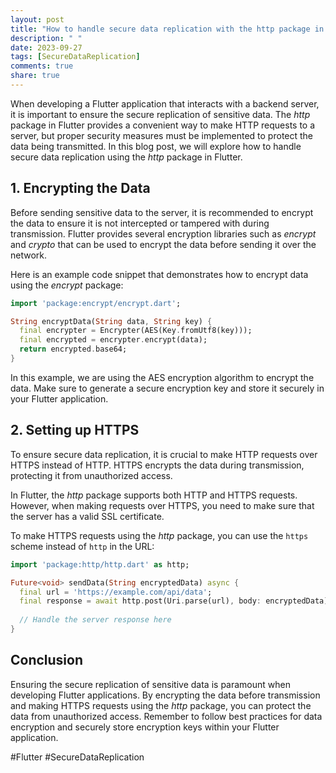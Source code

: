 ```yaml
---
layout: post
title: "How to handle secure data replication with the http package in Flutter?"
description: " "
date: 2023-09-27
tags: [SecureDataReplication]
comments: true
share: true
---
```


When developing a Flutter application that interacts with a backend server, it is important to ensure the secure replication of sensitive data. The *http* package in Flutter provides a convenient way to make HTTP requests to a server, but proper security measures must be implemented to protect the data being transmitted. In this blog post, we will explore how to handle secure data replication using the *http* package in Flutter.

## 1. Encrypting the Data

Before sending sensitive data to the server, it is recommended to encrypt the data to ensure it is not intercepted or tampered with during transmission. Flutter provides several encryption libraries such as *encrypt* and *crypto* that can be used to encrypt the data before sending it over the network.

Here is an example code snippet that demonstrates how to encrypt data using the *encrypt* package:

```dart
import 'package:encrypt/encrypt.dart';

String encryptData(String data, String key) {
  final encrypter = Encrypter(AES(Key.fromUtf8(key)));
  final encrypted = encrypter.encrypt(data);
  return encrypted.base64;
}
```

In this example, we are using the AES encryption algorithm to encrypt the data. Make sure to generate a secure encryption key and store it securely in your Flutter application.

## 2. Setting up HTTPS

To ensure secure data replication, it is crucial to make HTTP requests over HTTPS instead of HTTP. HTTPS encrypts the data during transmission, protecting it from unauthorized access.

In Flutter, the *http* package supports both HTTP and HTTPS requests. However, when making requests over HTTPS, you need to make sure that the server has a valid SSL certificate.

To make HTTPS requests using the *http* package, you can use the `https` scheme instead of `http` in the URL:

```dart
import 'package:http/http.dart' as http;

Future<void> sendData(String encryptedData) async {
  final url = 'https://example.com/api/data';
  final response = await http.post(Uri.parse(url), body: encryptedData);
  
  // Handle the server response here
}
```

## Conclusion
Ensuring the secure replication of sensitive data is paramount when developing Flutter applications. By encrypting the data before transmission and making HTTPS requests using the *http* package, you can protect the data from unauthorized access. Remember to follow best practices for data encryption and securely store encryption keys within your Flutter application.

#Flutter #SecureDataReplication